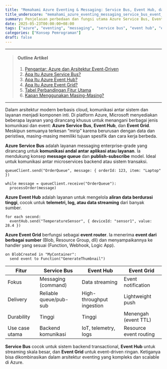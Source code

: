 ```yaml
---
title: "Memahami Azure Eventing & Messaging: Service Bus, Event Hub, dan Event Grid"
title_underscore: "memahami_azure_eventing_messaging_service_bus_event_hub_dan_event_grid_dalam_8_paragraf"
summary: Penjelasan perbedaan dan fungsi utama Azure Service Bus, Event Hub, dan Event Grid dalam arsitektur event-driven cloud. Panduan memilih layanan yang tepat sesuai kebutuhan komunikasi, streaming, atau event notification.
date: 2025-05-23T00:00:00+08:00
tags: ["azure", "eventing", "messaging", "service bus", "event hub", "event grid", "cloud", "arsitektur"]
categories: ["Konsep Pemrograman"]
draft: false
---
```


---
> #### Outline Artikel
> 1. [Pengantar: Azure dan Arsitektur Event-Driven](#pengantar)
> 2. [Apa Itu Azure Service Bus?](#service-bus)
> 3. [Apa Itu Azure Event Hub?](#event-hub)
> 4. [Apa Itu Azure Event Grid?](#event-grid)
> 5. [Tabel Perbandingan Fitur Utama](#tabel-perbandingan)
> 6. [Kapan Menggunakan Masing-Masing?](#kapan-menggunakan)
---

<span id="pengantar"></span>

Dalam arsitektur modern berbasis cloud, komunikasi antar sistem dan layanan menjadi komponen inti. Di platform Azure, Microsoft menyediakan beberapa layanan yang dirancang khusus untuk menangani berbagai jenis komunikasi dan event: **Azure Service Bus**, **Event Hub**, dan **Event Grid**. Meskipun semuanya terkesan “mirip” karena berurusan dengan data dan peristiwa, masing-masing memiliki tujuan spesifik dan cara kerja berbeda.

<span id="service-bus"></span>

**Azure Service Bus** adalah layanan messaging enterprise-grade yang dirancang untuk **komunikasi andal antar aplikasi atau layanan**. Ia mendukung konsep **message queue** dan **publish-subscribe** model. Ideal untuk komunikasi antar microservices backend atau sistem transaksi.

```pseudo
queueClient.send("OrderQueue", message: { orderId: 123, item: "Laptop" })

while message = queueClient.receive("OrderQueue"):
  processOrder(message)
```

<span id="event-hub"></span>

**Azure Event Hub** adalah layanan untuk mengelola **aliran data berdurasi tinggi**, cocok untuk **telemetri, log, atau data streaming** dari banyak sumber.

```pseudo
for each second:
  eventHub.send("TemperatureSensor", { deviceId: "sensor1", value: 28.4 })
```

<span id="event-grid"></span>

**Azure Event Grid** berfungsi sebagai **event router**. Ia menerima **event dari berbagai sumber** (Blob, Resource Group, dll) dan menyampaikannya ke handler yang sesuai (Function, Webhook, Logic App).

```pseudo
on BlobCreated in "MyContainer":
  send event to Function("GenerateThumbnail")
```

<span id="tabel-perbandingan"></span>

| Fitur              | Service Bus             | Event Hub                | Event Grid              |
|--------------------|--------------------------|---------------------------|--------------------------|
| Fokus              | Messaging (command)      | Data streaming            | Event notification       |
| Delivery           | Reliable queue/pub-sub   | High-throughput ingestion | Lightweight push         |
| Durability         | Tinggi                   | Tinggi                    | Menengah (event TTL)     |
| Use case utama     | Backend komunikasi       | IoT, telemetry, logs      | Resource event routing   |

<span id="kapan-menggunakan"></span>

**Service Bus** cocok untuk sistem backend transactional, **Event Hub** untuk streaming skala besar, dan **Event Grid** untuk event-driven ringan. Ketiganya bisa dikombinasikan dalam arsitektur eventing yang kompleks dan scalable di Azure.

